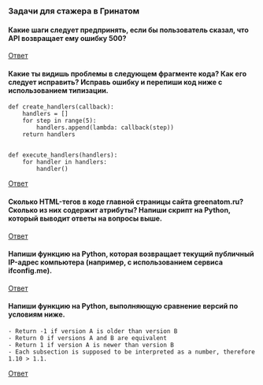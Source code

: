 ### Задачи для стажера в Гринатом
#### Какие шаги следует предпринять, если бы пользователь сказал, что API возвращает ему ошибку 500?
[Ответ](https://github.com/spacefellow/GABackendTest/blob/master/InternTest/task1.md)
#### Какие ты видишь проблемы в следующем фрагменте кода? Как его следует исправить? Исправь ошибку и перепиши код ниже с использованием типизации.
```
def create_handlers(callback):
    handlers = []
    for step in range(5):
        handlers.append(lambda: callback(step))
    return handlers


def execute_handlers(handlers):
    for handler in handlers:
        handler()
```
[Ответ](https://github.com/spacefellow/GABackendTest/blob/master/InternTest/task2.py)
#### Сколько HTML-тегов в коде главной страницы сайта greenatom.ru? Сколько из них содержит атрибуты? Напиши скрипт на Python, который выводит ответы на вопросы выше.
[Ответ](https://github.com/spacefellow/GABackendTest/blob/master/InternTest/task3.py)

#### Напиши функцию на Python, которая возвращает текущий публичный IP-адрес компьютера (например, с использованием сервиса ifconfig.me).
[Ответ](https://github.com/spacefellow/GABackendTest/blob/master/InternTest/task4.py)
#### Напиши функцию на Python, выполняющую сравнение версий по условиям ниже.
```
- Return -1 if version A is older than version B
- Return 0 if versions A and B are equivalent
- Return 1 if version A is newer than version B
- Each subsection is supposed to be interpreted as a number, therefore 1.10 > 1.1.
```
[Ответ](https://github.com/spacefellow/GABackendTest/blob/master/InternTest/task5.py)
